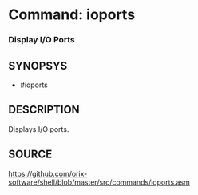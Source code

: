 # Command: ioports

### Display I/O Ports

## SYNOPSYS
+ #ioports

## DESCRIPTION
Displays I/O ports.

## SOURCE
https://github.com/orix-software/shell/blob/master/src/commands/ioports.asm
